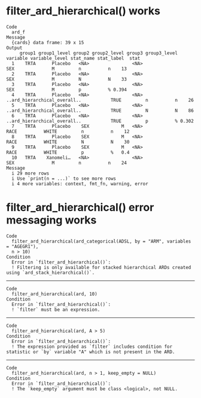 # filter_ard_hierarchical() works

    Code
      ard_f
    Message
      {cards} data frame: 39 x 15
    Output
         group1 group1_level group2 group2_level group3 group3_level                     variable variable_level stat_name stat_label  stat
      1    TRTA      Placebo   <NA>                <NA>                                       SEX              M         n          n    13
      2    TRTA      Placebo   <NA>                <NA>                                       SEX              M         N          N    33
      3    TRTA      Placebo   <NA>                <NA>                                       SEX              M         p          % 0.394
      4    TRTA      Placebo   <NA>                <NA>              ..ard_hierarchical_overall..           TRUE         n          n    26
      5    TRTA      Placebo   <NA>                <NA>              ..ard_hierarchical_overall..           TRUE         N          N    86
      6    TRTA      Placebo   <NA>                <NA>              ..ard_hierarchical_overall..           TRUE         p          % 0.302
      7    TRTA      Placebo    SEX            M   <NA>                                      RACE          WHITE         n          n    12
      8    TRTA      Placebo    SEX            M   <NA>                                      RACE          WHITE         N          N    30
      9    TRTA      Placebo    SEX            M   <NA>                                      RACE          WHITE         p          %   0.4
      10   TRTA    Xanomeli…   <NA>                <NA>                                       SEX              M         n          n    24
    Message
      i 29 more rows
      i Use `print(n = ...)` to see more rows
      i 4 more variables: context, fmt_fn, warning, error

# filter_ard_hierarchical() error messaging works

    Code
      filter_ard_hierarchical(ard_categorical(ADSL, by = "ARM", variables = "AGEGR1"),
      n > 10)
    Condition
      Error in `filter_ard_hierarchical()`:
      ! Filtering is only available for stacked hierarchical ARDs created using `ard_stack_hierarchical()`.

---

    Code
      filter_ard_hierarchical(ard, 10)
    Condition
      Error in `filter_ard_hierarchical()`:
      ! `filter` must be an expression.

---

    Code
      filter_ard_hierarchical(ard, A > 5)
    Condition
      Error in `filter_ard_hierarchical()`:
      ! The expression provided as `filter` includes condition for statistic or `by` variable "A" which is not present in the ARD.

---

    Code
      filter_ard_hierarchical(ard, n > 1, keep_empty = NULL)
    Condition
      Error in `filter_ard_hierarchical()`:
      ! The `keep_empty` argument must be class <logical>, not NULL.

